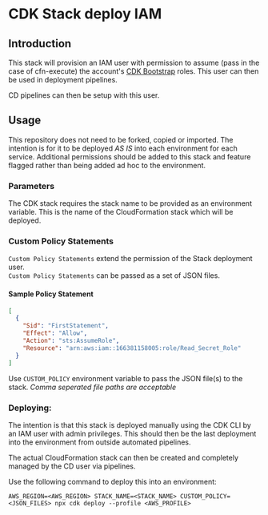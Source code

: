 # CDK Stack deploy IAM

## Introduction
This stack will provision an IAM user with permission to assume (pass in the case of cfn-execute) the account's [CDK Bootstrap](https://docs.aws.amazon.com/cdk/latest/guide/bootstrapping.html) roles. This user can then be used in deployment pipelines.

CD pipelines can then be setup with this user.


## Usage
This repository does not need to be forked, copied or imported. The intention is for it to be deployed *AS IS* into each environment for each service.
Additional permissions should be added to this stack and feature flagged rather than being added ad hoc to the environment.

### Parameters
The CDK stack requires the stack name to be provided as an environment variable.
This is the name of the CloudFormation stack which will be deployed.

### Custom Policy Statements
`Custom Policy Statements` extend the permission of the Stack deployment user.  
`Custom Policy Statements` can be passed as a set of JSON files.

#### Sample Policy Statement
```JSON
[
  {
    "Sid": "FirstStatement",
    "Effect": "Allow",
    "Action": "sts:AssumeRole",
    "Resource": "arn:aws:iam::166381158005:role/Read_Secret_Role"
  }
]
```

Use `CUSTOM_POLICY` environment variable to pass the JSON file(s) to the stack. *Comma seperated file paths are acceptable* 

### Deploying:
The intention is that this stack is deployed manually using the CDK CLI by an IAM user with admin privileges.
This should then be the last deployment into the environment from outside automated pipelines.

The actual CloudFormation stack can then be created and completely managed by the CD user via pipelines.

Use the following command to deploy this into an environment:

```shell
AWS_REGION=<AWS_REGION> STACK_NAME=<STACK_NAME> CUSTOM_POLICY=<JSON_FILES> npx cdk deploy --profile <AWS_PROFILE>
```
